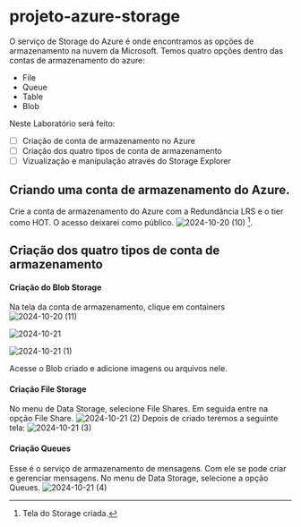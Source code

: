 # projeto-azure-storage

O serviço de Storage do Azure é onde encontramos as opções de armazenamento na nuvem da Microsoft.
Temos quatro opções dentro das contas de armazenamento do azure:
* File
* Queue
* Table
* Blob

Neste Laboratório será feito:
- [ ] Criação de conta de armazenamento no Azure
- [ ] Criação dos quatro tipos de conta de armazenamento
- [ ] Vizualização e manipulação através do Storage Explorer

## Criando uma conta de armazenamento do Azure.
Crie a conta de armazenamento do Azure com a Redundância LRS e o tier como HOT.
O acesso deixarei como público.
![2024-10-20 (10)](https://github.com/user-attachments/assets/96da7cc3-99a9-4bb0-aad4-dbd1d01e097f) [^1].
[^1]: Tela do Storage criada.

## Criação dos quatro tipos de conta de armazenamento
#### Criação do Blob Storage
Na tela da conta de armazenamento, clique em containers
![2024-10-20 (11)](https://github.com/user-attachments/assets/284c75e1-0a49-47e8-8dc9-328eef3c1113)

![2024-10-21](https://github.com/user-attachments/assets/edd2f616-3cc2-4c45-b82b-099f716663b8)

![2024-10-21 (1)](https://github.com/user-attachments/assets/d30c8a1f-3833-48b9-bcbd-25f107b83a39)

Acesse o Blob criado e adicione imagens ou arquivos nele.

#### Criação File Storage
No menu de Data Storage, selecione File Shares. Em seguida entre na opção File Share.
![2024-10-21 (2)](https://github.com/user-attachments/assets/7e2c0bd0-307a-4019-bd22-3bae1be27bf7)
Depois de criado teremos a seguinte tela:
![2024-10-21 (3)](https://github.com/user-attachments/assets/5f5a2629-aab0-4f06-be8a-a7475611b8d6)

#### Criação Queues
Esse é o serviço de armazenamento de mensagens. Com ele se pode criar e gerenciar mensagens.
No menu de Data Storage, selecione a opção Queues.
![2024-10-21 (4)](https://github.com/user-attachments/assets/c8e64fcf-e16e-45c2-a60c-b6edc2e47602)
